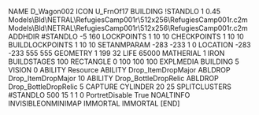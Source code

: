 NAME  D_Wagon002
ICON U_FrnOf17
BUILDING
!STANDLO    1 0.45 Models\Bld\NETRAL\RefugiesCamp001r\512x256\RefugiesCamp001r.c2m Models\Bld\NETRAL\RefugiesCamp001r\512x256\RefugiesCamp001r.c2m
ADDHDIR #STANDLO -5 160
LOCKPOINTS       1 10 10
CHECKPOINTS      1 10 10
BUILDLOCKPOINTS  1 10 10
SETANMPARAM -283 -233 1 0
LOCATION -283 -233 555 555
GEOMETRY 1 199 32
LIFE     65000
MATHERIAL 1 IRON
BUILDSTAGES 100
RECTANGLE    0 100 100 100
EXPLMEDIA BUILDING 5
VISION 0
ABILITY Resource
ABILITY Drop_ItemDropMajor
ABLDROP Drop_ItemDropMajor 10
ABILITY Drop_BottleDropRelic
ABLDROP Drop_BottleDropRelic 5
CAPTURE
CYLINDER 20 25
SPLITCLUSTERS #STANDLO 500 15 1 1 0
PortretDisable True
NOALTINFO
INVISIBLEONMINIMAP
IMMORTAL
IMMORTAL
[END]
